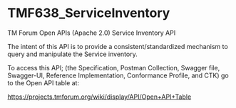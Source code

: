 # TMF638_ServiceInventory
TM Forum Open APIs (Apache 2.0) Service Inventory API

The intent of this API is to provide a consistent/standardized mechanism to query and manipulate the Service inventory.

To access this API; (the Specification, Postman Collection, Swagger file, Swagger-UI, Reference Implementation, Conformance Profile, and CTK) go to the Open API table at:

https://projects.tmforum.org/wiki/display/API/Open+API+Table

